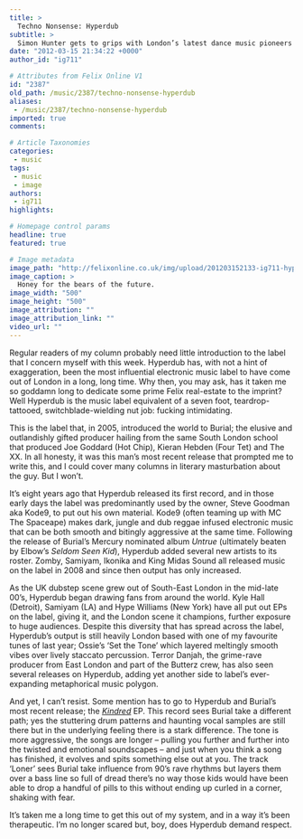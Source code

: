 ```yaml
---
title: >
  Techno Nonsense: Hyperdub
subtitle: >
  Simon Hunter gets to grips with London’s latest dance music pioneers
date: "2012-03-15 21:34:22 +0000"
author_id: "ig711"

# Attributes from Felix Online V1
id: "2387"
old_path: /music/2387/techno-nonsense-hyperdub
aliases:
 - /music/2387/techno-nonsense-hyperdub
imported: true
comments:

# Article Taxonomies
categories:
 - music
tags:
 - music
 - image
authors:
 - ig711
highlights:

# Homepage control params
headline: true
featured: true

# Image metadata
image_path: "http://felixonline.co.uk/img/upload/201203152133-ig711-hyperdub.jpg"
image_caption: >
  Honey for the bears of the future.
image_width: "500"
image_height: "500"
image_attribution: ""
image_attribution_link: ""
video_url: ""
---
```


Regular readers of my column probably need little introduction to the label that I concern myself with this week. Hyperdub has, with not a hint of exaggeration, been the most influential electronic music label to have come out of London in a long, long time. Why then, you may ask, has it taken me so goddamn long to dedicate some prime Felix real-estate to the imprint? Well Hyperdub is the music label equivalent of a seven foot, teardrop-tattooed, switchblade-wielding nut job: fucking intimidating.

This is the label that, in 2005, introduced the world to Burial; the elusive and outlandishly gifted producer hailing from the same South London school that produced Joe Goddard (Hot Chip), Kieran Hebden (Four Tet) and The XX. In all honesty, it was this man’s most recent release that prompted me to write this, and I could cover many columns in literary masturbation about the guy. But I won’t.

It’s eight years ago that Hyperdub released its first record, and in those early days the label was predominantly used by the owner, Steve Goodman aka Kode9, to put out his own material. Kode9 (often teaming up with MC The Spaceape) makes dark, jungle and dub reggae infused electronic music that can be both smooth and bitingly aggressive at the same time. Following the release of Burial’s Mercury nominated album _Untrue_ (ultimately beaten by Elbow’s _Seldom Seen Kid_), Hyperdub added several new artists to its roster. Zomby, Samiyam, Ikonika and King Midas Sound all released music on the label in 2008 and since then output has only increased.

As the UK dubstep scene grew out of South-East London in the mid-late 00’s, Hyperdub began drawing fans from around the world. Kyle Hall (Detroit), Samiyam (LA) and Hype Williams (New York) have all put out EPs on the label, giving it, and the London scene it champions, further exposure to huge audiences. Despite this diversity that has spread across the label, Hyperdub’s output is still heavily London based with one of my favourite tunes of last year; Ossie’s ‘Set the Tone’ which layered meltingly smooth vibes over lively staccato percussion. Terror Danjah, the grime-rave producer from East London and part of the Butterz crew, has also seen several releases on Hyperdub, adding yet another side to label’s ever-expanding metaphorical music polygon.

And yet, I can’t resist. Some mention has to go to Hyperdub and Burial’s most recent release; the [_Kindred_](http://www.hyperdub.net/releases/view/149/HDB059) EP. This record sees Burial take a different path; yes the stuttering drum patterns and haunting vocal samples are still there but in the underlying feeling there is a stark difference. The tone is more aggressive, the songs are longer – pulling you further and further into the twisted and emotional soundscapes – and just when you think a song has finished, it evolves and spits something else out at you. The track ‘Loner’ sees Burial take influence from 90’s rave rhythms but layers them over a bass line so full of dread there’s no way those kids would have been able to drop a handful of pills to this without ending up curled in a corner, shaking with fear.

It’s taken me a long time to get this out of my system, and in a way it’s been therapeutic. I’m no longer scared but, boy, does Hyperdub demand respect.

